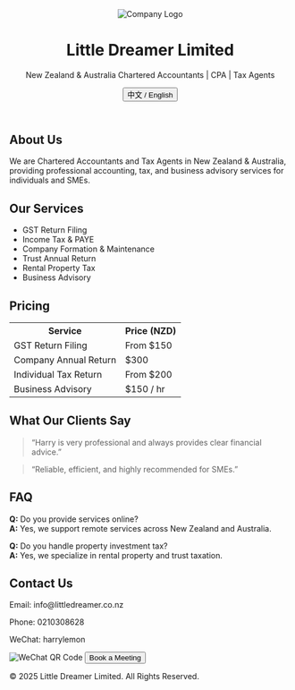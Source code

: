 <!DOCTYPE html>
<html lang="en">
<head>
  <meta charset="UTF-8">
  <meta name="viewport" content="width=device-width, initial-scale=1.0">
  <title>Little Dreamer Limited - Chartered Accountants</title>
  <link rel="stylesheet" href="assets/style.css">
</head>
<body>
  <!-- Header -->
  <header class="header">
    <img src="assets/logo.png" alt="Company Logo" class="logo">
    <h1>Little Dreamer Limited</h1>
    <p>New Zealand & Australia Chartered Accountants | CPA | Tax Agents</p>
    <button id="lang-toggle">中文 / English</button>
  </header>

  <!-- About -->
  <section class="about">
    <h2>About Us</h2>
    <p id="about-text">We are Chartered Accountants and Tax Agents in New Zealand & Australia, providing professional accounting, tax, and business advisory services for individuals and SMEs.</p>
  </section>

  <!-- Services -->
  <section class="services">
    <h2>Our Services</h2>
    <ul>
      <li>GST Return Filing</li>
      <li>Income Tax & PAYE</li>
      <li>Company Formation & Maintenance</li>
      <li>Trust Annual Return</li>
      <li>Rental Property Tax</li>
      <li>Business Advisory</li>
    </ul>
  </section>

  <!-- Pricing -->
  <section class="pricing">
    <h2>Pricing</h2>
    <table>
      <tr><th>Service</th><th>Price (NZD)</th></tr>
      <tr><td>GST Return Filing</td><td>From $150</td></tr>
      <tr><td>Company Annual Return</td><td>$300</td></tr>
      <tr><td>Individual Tax Return</td><td>From $200</td></tr>
      <tr><td>Business Advisory</td><td>$150 / hr</td></tr>
    </table>
  </section>

  <!-- Testimonials -->
  <section class="testimonials">
    <h2>What Our Clients Say</h2>
    <blockquote>“Harry is very professional and always provides clear financial advice.”</blockquote>
    <blockquote>“Reliable, efficient, and highly recommended for SMEs.”</blockquote>
  </section>

  <!-- FAQ -->
  <section class="faq">
    <h2>FAQ</h2>
    <p><strong>Q:</strong> Do you provide services online?<br><strong>A:</strong> Yes, we support remote services across New Zealand and Australia.</p>
    <p><strong>Q:</strong> Do you handle property investment tax?<br><strong>A:</strong> Yes, we specialize in rental property and trust taxation.</p>
  </section>

  <!-- Contact -->
  <section class="contact">
    <h2>Contact Us</h2>
    <p>Email: info@littledreamer.co.nz</p>
    <p>Phone: 0210308628</p>
    <p>WeChat: harrylemon</p>
    <img src="assets/wechat-qr.png" alt="WeChat QR Code" class="qr">
    <button onclick="window.open('https://calendar.google.com','_blank')">Book a Meeting</button>
  </section>

  <footer>
    <p>© 2025 Little Dreamer Limited. All Rights Reserved.</p>
  </footer>

  <script src="assets/script.js"></script>
</body>
</html>

